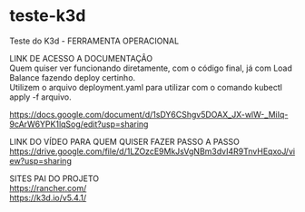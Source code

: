 # teste-k3d
Teste do K3d - FERRAMENTA OPERACIONAL  
  
LINK DE ACESSO A DOCUMENTAÇÂO  
Quem quiser ver funcionando diretamente, com o código final, já com Load Balance fazendo deploy certinho.  
Utilizem o arquivo deployment.yaml para utilizar com o comando kubectl apply -f arquivo.  

https://docs.google.com/document/d/1sDY6CShgv5DOAX_JX-wlW-_MiIq-9cArW6YPK1lqSog/edit?usp=sharing  
  
  
LINK DO VÍDEO PARA QUEM QUISER FAZER PASSO A PASSO    
https://drive.google.com/file/d/1LZOzcE9MkJsVgNBm3dvI4R9TnvHEqxoJ/view?usp=sharing  
  
  
SITES PAI DO PROJETO  
https://rancher.com/  
https://k3d.io/v5.4.1/  
  

